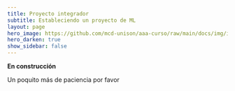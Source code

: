 ```yaml
---
title: Proyecto integrador
subtitle: Estableciendo un proyecto de ML
layout: page
hero_image: https://github.com/mcd-unison/aaa-curso/raw/main/docs/img/intro-banner.jpeg
hero_darken: true
show_sidebar: false
---
```


**En construcción**

Un poquito más de paciencia por favor



